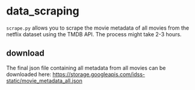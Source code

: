 # data_scraping

`scrape.py` allows you to scrape the movie metadata of all movies from the netflix dataset using the TMDB API. The process might take 2-3 hours.

## download
The final json file containing all metadata from all movies can be downloaded here: https://storage.googleapis.com/idss-static/movie_metadata_all.json